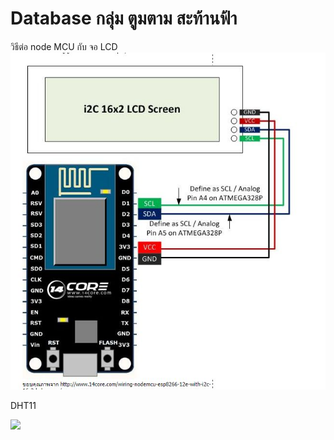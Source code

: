 # Database กลุ่ม ตูมตาม สะท้านฟ้า

วิธีต่อ node MCU กับ จอ LCD
![alttext](https://github.com/jokermarkk/Database/blob/master/%E0%B8%A7%E0%B8%B4%E0%B8%98%E0%B8%B5%E0%B8%95%E0%B9%88%E0%B8%AD%20node%20MCU%20%E0%B8%81%E0%B8%B1%E0%B8%9A%20%E0%B8%88%E0%B8%AD%20LCD.jpg?raw=true)

 DHT11
 
 <a href="http://www.mx7.com/view2/A2v6md22PxdZfQLa" target="_blank"><img border="0" src="http://www.mx7.com/i/0a4/5pnkIF.png" /></a>
